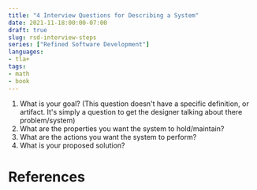 ```yaml
---
title: "4 Interview Questions for Describing a System"
date: 2021-11-18:00:00-07:00
draft: true
slug: rsd-interview-steps 
series: ["Refined Software Development"]
languages:
- tla+
tags:  
- math
- book
---
```


1. What is your goal? (This question doesn't have a specific definition, or
   artifact. It's simply a question to get the designer talking about there
   problem/system)
2. What are the properties you want the system to hold/maintain?
3. What are the actions you want the system to perform?
4. What is your proposed solution?

# References

[^1]: Lamport, Leslie. Specifying Systems. https://lamport.azurewebsites.net/tla/book-02-08-08.pdf 
[^2]: Ironically, TLA+ a tool designed to model and describe the various
  behaviors of a complex system, seems to assume everyone has the same
  background, e.g., same set of behaviors, leading to TLA+. This is not the
  case. 
[^3]: Literally.
[^4]: Wright, Jeremy. Flowcharts as a Conversation: Rubber Ducking our Designs. https://quiescent.us/series/refined-software-development/rsd-vending/
